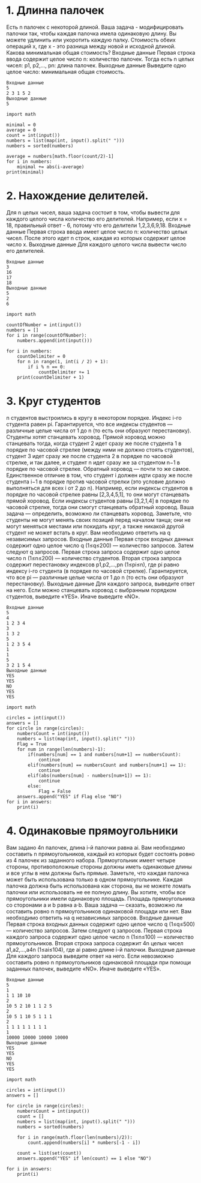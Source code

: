 # 1.	Длинна палочек
Есть n палочек с некоторой длиной. Ваша задача - модифицировать палочки так, чтобы каждая палочка имела одинаковую длину.
Вы можете удлинить или укоротить каждую палку. Стоимость обеих операций x, где x - это разница между новой и исходной длиной.
Какова минимальная общая стоимость?
Входные данные
Первая строка ввода содержит целое число n: количество палочек. 
Тогда есть n целых чисел: p1, p2,…, pn: длина палочек.
Выходные данные
Выведите одно целое число: минимальная общая стоимость.
``` ПРИМЕР
Входные данные
5
2 3 1 5 2
Выходные данные
5
```
```Код
import math

minimal = 0
average = 0
count = int(input())
numbers = list(map(int, input().split(" ")))
numbers = sorted(numbers)

average = numbers[math.floor(count/2)-1]
for i in numbers:
    minimal += abs(i-average)
print(minimal)
```

# 2.	 Нахождение делителей. 
Для n целых чисел, ваша задача состоит в том, чтобы вывести для каждого целого числа количество его делителей.
Например, если x = 18, правильный ответ - 6, потому что его делители 1,2,3,6,9,18.
Входные данные
Первая строка ввода имеет целое число n: количество целых чисел.
После этого идет n строк, каждая из которых содержит целое число x.
Выходные данные
Для каждого целого числа вывести число его делителей.
``` ПРИМЕР
Входные данные
3
16
17
18
Выходные данные
5
2
6
```
```Код
import math

countOfNumber = int(input())
numbers = []
for i in range(countOfNumber):
    numbers.append(int(input()))

for i in numbers:
    countDelimiter = 0
    for n in range(1, int(i / 2) + 1):
        if i % n == 0:
            countDelimiter += 1
    print(countDelimiter + 1)
```

# 3.	Круг студентов
n студентов выстроились в кругу в некотором порядке. Индекс i-го студента равен pi. Гарантируется, что все индексы студентов — различные целые числа от 1 до n (то есть они образуют перестановку).
Студенты хотят станцевать хоровод. Прямой хоровод можно станцевать тогда, когда студент 2 идет сразу же после студента 1 в порядке по часовой стрелке (между ними не должно стоять студентов), студент 3 идет сразу же после студента 2 в порядке по часовой стрелке, и так далее, и студент n идет сразу же за студентом n−1 в порядке по часовой стрелке. Обратный хоровод — почти то же самое. Единственное отличие в том, что студент i должен идти сразу же после студента i−1 в порядке против часовой стрелки (это условие должно выполняться для всех i от 2 до n). 
Например, если индексы студентов в порядке по часовой стрелке равны [2,3,4,5,1], то они могут станцевать прямой хоровод. Если индексы студентов равны [3,2,1,4] в порядке по часовой стрелке, тогда они смогут станцевать обратный хоровод.
Ваша задача — определить, возможно ли станцевать хоровод. Заметьте, что студенты не могут менять своих позиций перед началом танца; они не могут меняться местами или покидать круг, а также никакой другой студент не может встать в круг. 
Вам необходимо ответить на q независимых запросов.
Входные данные
Первая строк входных данных содержит одно целое число q (1≤q≤200) — количество запросов. Затем следуют q запросов.
Первая строка запроса содержит одно целое число n (1≤n≤200) — количество студентов.
Вторая строка запроса содержит перестановку индексов p1,p2,…,pn (1≤pi≤n), где pi равно индексу i-го студента (в порядке по часовой стрелке). Гарантируется, что все pi — различные целые числа от 1 до n (то есть они образуют перестановку).
Выходные данные
Для каждого запроса, выведите ответ на него. Если можно станцевать хоровод с выбранным порядком студентов, выведите «YES». Иначе выведите «NO».
``` ПРИМЕР
Входные данные
5
4
1 2 3 4
3
1 3 2
5
1 2 3 5 4
1
1
5
3 2 1 5 4
Выходные данные
YES
YES
NO
YES
YES
```
``` Код
import math

circles = int(input())
answers = []
for circle in range(circles):
    numbersCount = int(input())
    numbers = list(map(int, input().split(" ")))
    Flag = True
    for num in range(len(numbers)-1):
        if(numbers[num] == 1 and numbers[num+1] == numbersCount):
            continue
        elif(numbers[num] == numbersCount and numbers[num+1] == 1):
            continue
        elif(abs(numbers[num] - numbers[num+1]) == 1):
            continue
        else:
            Flag = False
    answers.append("YES" if Flag else "NO")
for i in answers:
    print(i)
```

# 4.	Одинаковые прямоугольники
Вам задано 4n палочек, длина i-й палочки равна ai.
Вам необходимо составить n прямоугольников, каждый из которых будет состоять ровно из 4 палочек из заданного набора. Прямоугольник имеет четыре стороны, противоположные стороны должны иметь одинаковые длины и все углы в нем должны быть прямые. Заметьте, что каждая палочка может быть использована только в одном прямоугольнике. Каждая палочка должна быть использована как сторона, вы не можете ломать палочки или использовать не ее полную длину.
Вы хотите, чтобы все прямоугольники имели одинаковую площадь. Площадь прямоугольника со сторонами a и b равна a⋅b.
Ваша задача — сказать, возможно ли составить ровно n прямоугольников одинаковой площади или нет.
Вам необходимо ответить на q независимых запросов.
Входные данные
Первая строка входных данных содержит одно целое число q
(1≤q≤500) — количество запросов. Затем следуют q запросов.
Первая строка каждого запроса содержит одно целое число n
(1≤n≤100) — количество прямоугольников.
Вторая строка запроса содержит 4n целых чисел a1,a2,…,a4n (1≤ai≤104), где ai равно длине i-й палочки.
Выходные данные
Для каждого запроса выведите ответ на него. Если невозможно составить ровно n прямоугольников одинаковой площади при помощи заданных палочек, выведите «NO». Иначе выведите «YES».
``` ПРИМЕР
Входные данные
5
1
1 1 10 10
2
10 5 2 10 1 1 2 5
2
10 5 1 10 5 1 1 1
2
1 1 1 1 1 1 1 1
1
10000 10000 10000 10000
Выходные данные
YES
YES
NO
YES
YES
```
``` Код
import math

circles = int(input())
answers = []

for circle in range(circles):
    numbersCount = int(input())
    count = []
    numbers = list(map(int, input().split(" ")))
    numbers = sorted(numbers)
    
    for i in range(math.floor(len(numbers)/2)):
        count.append(numbers[i] * numbers[-1 - i])

    count = list(set(count))
    answers.append("YES" if len(count) == 1 else "NO")
    
for i in answers:
    print(i)   
```
